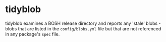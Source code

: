 # tidyblob

tidyblob examines a BOSH release directory and reports any 'stale' blobs - blobs that are listed in the `config/blobs.yml` file but that are not referenced in any package's `spec` file.
